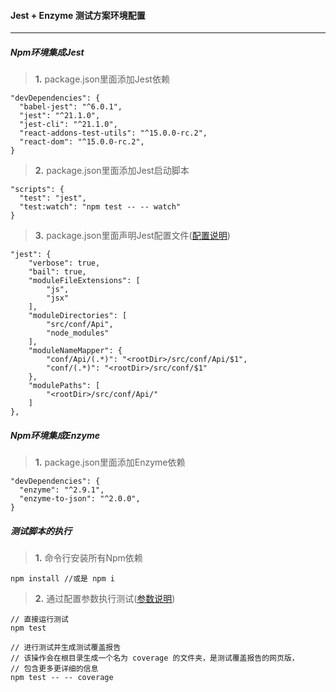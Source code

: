 #### Jest + Enzyme 测试方案环境配置  
--------------------------------
##### Npm环境集成Jest  
>__1.__ package.json里面添加Jest依赖  

    "devDependencies": {
      "babel-jest": "^6.0.1",
      "jest": "^21.1.0",
      "jest-cli": "^21.1.0",
      "react-addons-test-utils": "^15.0.0-rc.2",
      "react-dom": "^15.0.0-rc.2",
    }

>__2.__ package.json里面添加Jest启动脚本  

    "scripts": {
      "test": "jest",
      "test:watch": "npm test -- -- watch"
    }

>__3.__ package.json里面声明Jest配置文件([配置说明](https://facebook.github.io/jest/docs/en/configuration.html#content))  

    "jest": {
        "verbose": true,
        "bail": true,
        "moduleFileExtensions": [
            "js",
            "jsx"
        ],
        "moduleDirectories": [
            "src/conf/Api",
            "node_modules"
        ],
        "moduleNameMapper": {
            "conf/Api/(.*)": "<rootDir>/src/conf/Api/$1",
            "conf/(.*)": "<rootDir>/src/conf/$1"
        },
        "modulePaths": [
            "<rootDir>/src/conf/Api/"
        ]
    },  

##### Npm环境集成Enzyme  
>__1.__ package.json里面添加Enzyme依赖  

    "devDependencies": {
      "enzyme": "^2.9.1",
      "enzyme-to-json": "^2.0.0",
    }

##### 测试脚本的执行  
>__1.__ 命令行安装所有Npm依赖    

    npm install //或是 npm i

>__2.__ 通过配置参数执行测试([参数说明](https://facebook.github.io/jest/docs/en/cli.html#content))  

    // 直接运行测试
    npm test

    // 进行测试并生成测试覆盖报告
    // 该操作会在根目录生成一个名为 coverage 的文件夹，是测试覆盖报告的网页版，
    // 包含更多更详细的信息
    npm test -- -- coverage


    

